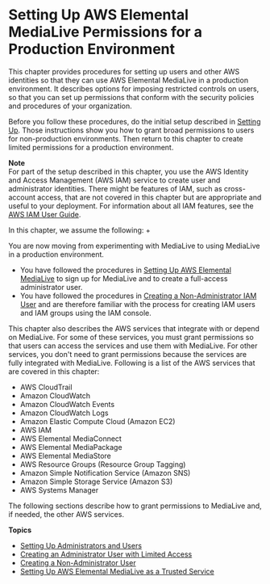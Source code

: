 # Setting Up AWS Elemental MediaLive Permissions for a Production Environment<a name="setting-up-for-production"></a>

This chapter provides procedures for setting up users and other AWS identities so that they can use AWS Elemental MediaLive in a production environment\. It describes options for imposing restricted controls on users, so that you can set up permissions that conform with the security policies and procedures of your organization\.

Before you follow these procedures, do the initial setup described in [Setting Up](https://docs.aws.amazon.com/medialive/latest/ug/setting-up.html)\. Those instructions show you how to grant broad permissions to users for non\-production environments\. Then return to this chapter to create limited permissions for a production environment\.

**Note**  
For part of the setup described in this chapter, you use the AWS Identity and Access Management \(AWS IAM\) service to create user and administrator identities\. There might be features of IAM, such as cross\-account access, that are not covered in this chapter but are appropriate and useful to your deployment\. For information about all IAM features, see the [AWS IAM User Guide](http://docs.aws.amazon.com/IAM/latest/UserGuide/)\.

In this chapter, we assume the following:
+ 

You are now moving from experimenting with MediaLive to using MediaLive in a production environment\.
+ You have followed the procedures in [Setting Up AWS Elemental MediaLive](setting-up.md) to sign up for MediaLive and to create a full\-access administrator user\. 
+ You have followed the procedures in [Creating a Non\-Administrator IAM User](preproduction-set-up-users.md) and are therefore familiar with the process for creating IAM users and IAM groups using the IAM console\.

This chapter also describes the AWS services that integrate with or depend on MediaLive\. For some of these services, you must grant permissions so that users can access the services and use them with MediaLive\. For other services, you don't need to grant permissions because the services are fully integrated with MediaLive\. Following is a list of the AWS services that are covered in this chapter:
+ AWS CloudTrail
+ Amazon CloudWatch
+ Amazon CloudWatch Events
+ Amazon CloudWatch Logs
+ Amazon Elastic Compute Cloud \(Amazon EC2\)
+ AWS IAM
+ AWS Elemental MediaConnect
+ AWS Elemental MediaPackage
+ AWS Elemental MediaStore
+ AWS Resource Groups \(Resource Group Tagging\)
+ Amazon Simple Notification Service \(Amazon SNS\)
+ Amazon Simple Storage Service \(Amazon S3\)
+ AWS Systems Manager

The following sections describe how to grant permissions to MediaLive and, if needed, the other AWS services\.

**Topics**
+ [Setting Up Administrators and Users](user-and-admin-setup.md)
+ [Creating an Administrator User with Limited Access](setting-up-restricted-admin.md)
+ [Creating a Non\-Administrator User](set-up-users.md)
+ [Setting Up AWS Elemental MediaLive as a Trusted Service](setup-medialive-trusted-service.md)